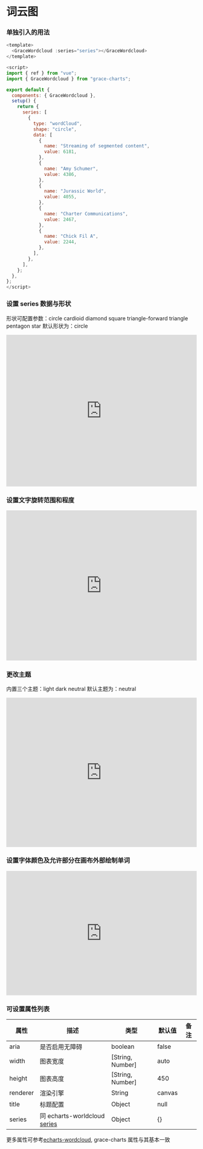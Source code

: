 # 词云图

### 单独引入的用法

```js
<template>
  <GraceWordcloud :series="series"></GraceWordcloud>
</template>

<script>
import { ref } from "vue";
import { GraceWordcloud } from "grace-charts";

export default {
  components: { GraceWordcloud },
  setup() {
    return {
      series: [
        {
          type: "wordCloud",
          shape: "circle",
          data: [
            {
              name: "Streaming of segmented content",
              value: 6181,
            },
            {
              name: "Amy Schumer",
              value: 4386,
            },
            {
              name: "Jurassic World",
              value: 4055,
            },
            {
              name: "Charter Communications",
              value: 2467,
            },
            {
              name: "Chick Fil A",
              value: 2244,
            },
          ],
        },
      ],
    };
  },
};
</script>
```

### 设置 series 数据与形状

形状可配置参数：circle cardioid diamond square triangle-forward triangle pentagon star 默认形状为：circle

<iframe height="400.42578125" style="width: 100%;" scrolling="no" title="grace-wordcloud-01" src="https://codepen.io/skyeli/embed/OJvppav?default-tab=js%2Cresult&theme-id=light" frameborder="no" loading="lazy" allowtransparency="true" allowfullscreen="true">
  See the Pen <a href="https://codepen.io/skyeli/pen/OJvppav">
  grace-wordcloud-01</a> by skye (<a href="https://codepen.io/skyeli">@skyeli</a>)
  on <a href="https://codepen.io">CodePen</a>.
</iframe>

### 设置文字旋转范围和程度

<iframe height="396.453125" style="width: 100%;" scrolling="no" title="Untitled" src="https://codepen.io/skyeli/embed/KKoWmmP?default-tab=js%2Cresult&theme-id=light" frameborder="no" loading="lazy" allowtransparency="true" allowfullscreen="true">
  See the Pen <a href="https://codepen.io/skyeli/pen/KKoWmmP">
  Untitled</a> by skye (<a href="https://codepen.io/skyeli">@skyeli</a>)
  on <a href="https://codepen.io">CodePen</a>.
</iframe>

### 更改主题

内置三个主题：light dark neutral 默认主题为：neutral

<iframe height="393.515625" style="width: 100%;" scrolling="no" title="Untitled" src="https://codepen.io/skyeli/embed/poLerjV?default-tab=js%2Cresult&theme-id=light" frameborder="no" loading="lazy" allowtransparency="true" allowfullscreen="true">
  See the Pen <a href="https://codepen.io/skyeli/pen/poLerjV">
  Untitled</a> by skye (<a href="https://codepen.io/skyeli">@skyeli</a>)
  on <a href="https://codepen.io">CodePen</a>.
</iframe>

### 设置字体颜色及允许部分在画布外部绘制单词

<iframe height="327.953125" style="width: 100%;" scrolling="no" title="Untitled" src="https://codepen.io/skyeli/embed/dymvWZd?default-tab=js%2Cresult&theme-id=light" frameborder="no" loading="lazy" allowtransparency="true" allowfullscreen="true">
  See the Pen <a href="https://codepen.io/skyeli/pen/dymvWZd">
  Untitled</a> by skye (<a href="https://codepen.io/skyeli">@skyeli</a>)
  on <a href="https://codepen.io">CodePen</a>.
</iframe>

### 可设置属性列表

| 属性     | 描述                                                                        | 类型             | 默认值 | 备注 |
| -------- | --------------------------------------------------------------------------- | ---------------- | ------ | ---- |
| aria     | 是否启用无障碍                                                              | boolean          | false  |      |
| width    | 图表宽度                                                                    | [String, Number] | auto   |      |
| height   | 图表高度                                                                    | [String, Number] | 450    |      |
| renderer | 渲染引擎                                                                    | String           | canvas |      |
| title    | 标题配置                                                                    | Object           | null   |      |
| series   | 同 echarts-worldcloud [series](https://github.com/ecomfe/echarts-wordcloud) | Object           | {}     |      |

更多属性可参考[echarts-wordcloud](https://github.com/ecomfe/echarts-wordcloud), grace-charts 属性与其基本一致
